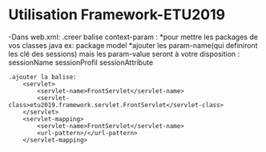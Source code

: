 # Utilisation Framework-ETU2019

-Dans web.xml:
    .creer balise context-param :
        *pour mettre les packages de vos classes java
        ex: <context-param>
              <param-name>package</param-name>
              <param-value>model</param-value>
            </context-param>
        *ajouter les param-name(qui definiront les clé des sessions) mais les param-value seront à votre disposition :
            <context-param>
                <param-name>sessionName</param-name> 
                <param-value> </param-value> 
            </context-param>
            <context-param>
                <param-name>sessionProfil</param-name>
                <param-value> </param-value>
            </context-param>
            <context-param>
                <param-name>sessionAttribute</param-name>
                <param-value> </param-value>
            </context-param>
            
    .ajouter la balise:
        <servlet>
            <servlet-name>FrontServlet</servlet-name>
            <servlet-class>etu2019.framework.servlet.FrontServlet</servlet-class>
        </servlet>
        <servlet-mapping>
            <servlet-name>FrontServlet</servlet-name>
            <url-pattern>/</url-pattern>
        </servlet-mapping>
